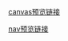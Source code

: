 [canvas预览链接](https://douglasryan.github.io/MyBook/CanvasDemo)


[nav预览链接](https://douglasryan.github.io/MyBook/NavDemo)